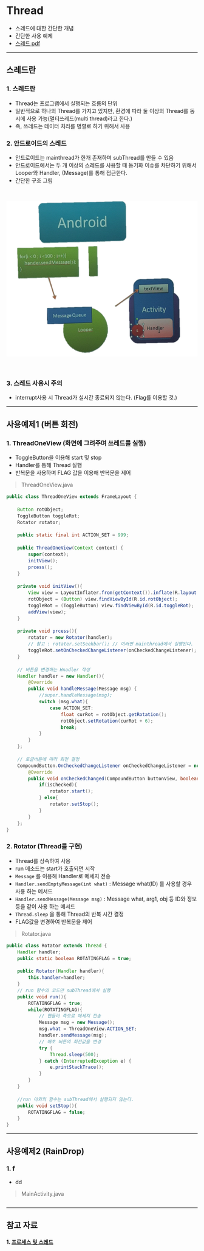 # Thread
  - 스레드에 대한 간단한 개념
  - 간단한 사용 예제
  - [스레드 pdf]()

---

## 스레드란

  ### 1. 스레드란
  - Thread는 프로그램에서 실행되는 흐름의 단위
  - 일반적으로 하나의 Thread를 가지고 있지만, 환경에 따라 둘 이상의 Thread를 동시에 사용 가능(멀티쓰레드(multi thread)라고 한다.)
  - 즉, 쓰레드는 데이터 처리를 병렬로 하기 위해서 사용


  ### 2. 안드로이드의 스레드
  - 안드로이드는 mainthread가 한개 존재하며 subThread를 만들 수 있음
  - 안드로이드에서는 두 개 이상의 스레드를 사용할 때 동기화 이슈를 차단하기 위해서 Looper와 Handler, (Message)를 통해 접근한다.
  - 간단한 구조 그림

  </br>

  ![](https://github.com/Lee-KyungSeok/Study/blob/master/Android/Contents/BasicThread/picture/thread.png)

  </br>


  ### 3. 스레드 사용시 주의
  - interrupt사용 시 Thread가 실시간 종료되지 않는다. (Flag를 이용할 것.)

---

## 사용예제1 (버튼 회전)
  ### 1. ThreadOneView (화면에 그려주며 쓰레드를 실행)
  - ToggleButton을 이용해 start 및 stop
  - Handler를 통해 Thread 실행
  - 반복문을 사용하며 FLAG 값을 이용해 반복문을 제어

  > ThreadOneView.java

  ```java
  public class ThreadOneView extends FrameLayout {

      Button rotObject;
      ToggleButton toggleRot;
      Rotator rotator;

      public static final int ACTION_SET = 999;

      public ThreadOneView(Context context) {
          super(context);
          initView();
          prcess();
      }

      private void initView(){
          View view = LayoutInflater.from(getContext()).inflate(R.layout.view_thread_one,null);
          rotObject = (Button) view.findViewById(R.id.rotObject);
          toggleRot = (ToggleButton) view.findViewById(R.id.toggleRot);
          addView(view);
      }

      private void prcess(){
          rotator = new Rotator(handler);
          // 참고 : rotater.setSeekbar(); // 이러면 mainthread에서 실행된다.
          toggleRot.setOnCheckedChangeListener(onCheckedChangeListener);
      }

      // 버튼을 변경하는 Hnadler 작성
      Handler handler = new Handler(){
          @Override
          public void handleMessage(Message msg) {
              //super.handleMessage(msg);
              switch (msg.what){
                  case ACTION_SET:
                      float curRot = rotObject.getRotation();
                      rotObject.setRotation(curRot + 6);
                      break;
              }
          }
      };

      // 토글버튼에 따라 회전 결정
      CompoundButton.OnCheckedChangeListener onCheckedChangeListener = new CompoundButton.OnCheckedChangeListener() {
          @Override
          public void onCheckedChanged(CompoundButton buttonView, boolean isChecked) {
              if(isChecked){
                  rotator.start();
              } else{
                  rotator.setStop();
              }
          }
      };
  }
  ```

  ### 2. Rotator (Thread를 구현)
  - Thread를 상속하여 사용
  - run 메소드는 start가 호출되면 시작
  - `Message` 를 이용해 Handler로 메세지 전송
  - `Handler.sendEmptyMessage(int what)` : Message what(ID) 를 사용할 경우 사용 하는 메서드
  - `Handler.sendMessage(Message msg)` : Message what, arg1, obj 등 ID와 정보등을 같이 사용 하는 메서드
  - `Thread.sleep` 을 통해 Thread의 반복 시간 결정
  - FLAG값을 변경하여 반복문을 제어


  > Rotator.java

  ```java
  public class Rotator extends Thread {
      Handler handler;
      public static boolean ROTATINGFLAG = true;

      public Rotator(Handler handler){
          this.handler=handler;
      }
      // run 함수의 코드만 subThread에서 실행
      public void run(){
          ROTATINGFLAG = true;
          while(ROTATINGFLAG){
              // 핸들러 측으로 메세지 전송
              Message msg = new Message();
              msg.what = ThreadOneView.ACTION_SET;
              handler.sendMessage(msg);
              // 매초 버튼의 회전값을 변경
              try {
                  Thread.sleep(500);
              } catch (InterruptedException e) {
                  e.printStackTrace();
              }
          }
      }

      //run 이외의 함수는 subThread에서 실행되지 않는다.
      public void setStop(){
          ROTATINGFLAG = false;
      }
  }
  ```

---

## 사용예제2 (RainDrop)
  ### 1. f
  - dd

  > MainActivity.java

  ```java

  ```

---

## 참고 자료

#### 1. [프로세스 및 스레드](https://developer.android.com/guide/components/processes-and-threads.html?hl=ko)
